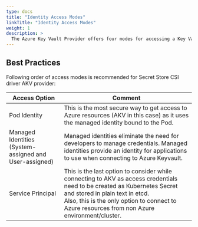 ```yaml
---
type: docs
title: "Identity Access Modes"
linkTitle: "Identity Access Modes"
weight: 1
description: >
  The Azure Key Vault Provider offers four modes for accessing a Key Vault instance
---
```


## Best Practices
Following order of access modes is recommended for Secret Store CSI driver AKV provider:

| Access Option 	| Comment 	|
|---	|---	|
| Pod Identity 	| This is the most secure way to get access to Azure resources (AKV in this case) as it uses the managed identity bound to the Pod. 	|
| Managed Identities (System-assigned and User-assigned) 	| Managed identities eliminate the need for developers to manage credentials. Managed identities provide an identity for applications to use when connecting to Azure Keyvault. 	|
| Service Principal 	| This is the last option to consider while connecting to AKV as access credentials need to be created as Kubernetes Secret and stored in plain text in etcd.<br>Also, this is the only option to connect to Azure resources from non Azure environment/cluster. 	|